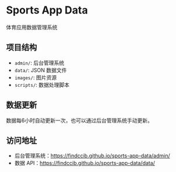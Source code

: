 # Sports App Data

体育应用数据管理系统

## 项目结构

- `admin/`: 后台管理系统
- `data/`: JSON 数据文件
- `images/`: 图片资源
- `scripts/`: 数据处理脚本

## 数据更新

数据每6小时自动更新一次，也可以通过后台管理系统手动更新。

## 访问地址

- 后台管理系统：https://findccib.github.io/sports-app-data/admin/
- 数据 API：https://findccib.github.io/sports-app-data/data/ 
